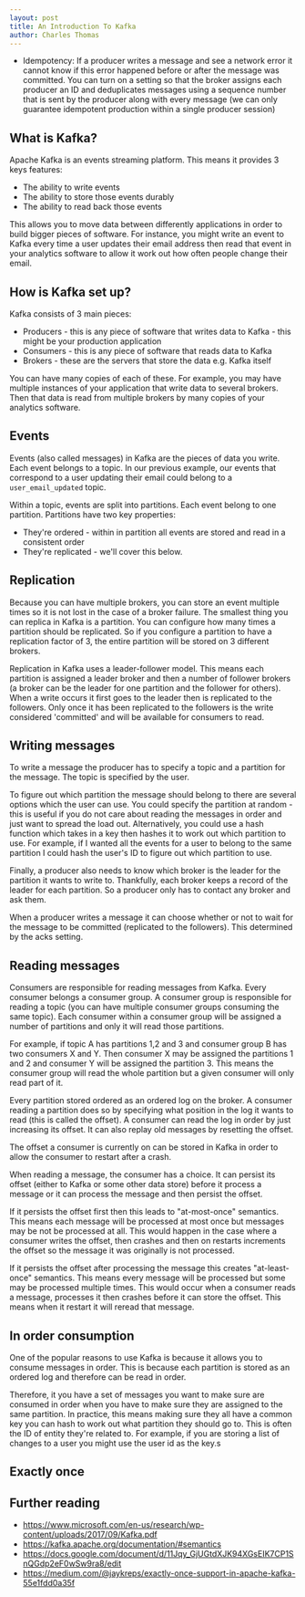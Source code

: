 ```yaml
---
layout: post
title: An Introduction To Kafka
author: Charles Thomas
---
```

* Idempotency: If a producer writes a message and see a network error it cannot know if this error happened before or after the message was committed. You can turn on a setting so that the broker assigns each producer an ID and deduplicates messages using a sequence number that is sent by the producer along with every message (we can only guarantee idempotent production within a single producer session)

## What is Kafka?
Apache Kafka is an events streaming platform. This means it provides 3 keys features: 
* The ability to write events
* The ability to store those events durably 
* The ability to read back those events

This allows you to move data between differently applications in order to build bigger pieces of software. For instance, you might write an event to Kafka every time a user updates their email address then read that event in your analytics software to allow it work out how often people change their email.

## How is Kafka set up?
Kafka consists of 3 main pieces: 
* Producers - this is any piece of software that writes data to Kafka - this might be your production application
* Consumers - this is any piece of software that reads data to Kafka
* Brokers - these are the servers that store the data e.g. Kafka itself

You can have many copies of each of these. For example, you may have multiple instances of your application that write data to several brokers. Then that data is read from multiple brokers by many copies of your analytics software.

## Events
Events (also called messages) in Kafka are the pieces of data you write. Each event belongs to a topic. In our previous example, our events that correspond to a user updating their email could belong to a `user_email_updated` topic.

Within a topic, events are split into partitions. Each event belong to one partition. Partitions have two key properties:
* They're ordered - within in partition all events are stored and read in a consistent order 
* They're replicated - we'll cover this below.

## Replication
Because you can have multiple brokers, you can store an event multiple times so it is not lost in the case of a broker failure. The smallest thing you can replica in Kafka is a partition. You can configure how many times a partition should be replicated. So if you configure a partition to have a replication factor of 3, the entire partition will be stored on 3 different brokers. 

Replication in Kafka uses a leader-follower model. This means each partition is assigned a leader broker and then a number of follower brokers (a broker can be the leader for one partition and the follower for others). When a write occurs it first goes to the leader then is replicated to the followers. Only once it has been replicated to the followers is the write considered 'committed' and will be available for consumers to read.

## Writing messages
To write a message the producer has to specify a topic and a partition for the message. The topic is specified by the user. 

To figure out which partition the message should belong to there are several options which the user can use. You could specify the partition at random - this is useful if you do not care about reading the messages in order and just want to spread the load out. Alternatively, you could use a hash function which takes in a key then hashes it to work out which partition to use. For example, if I wanted all the events for a user to belong to the same partition I could hash the user's ID to figure out which partition to use.

Finally, a producer also needs to know which broker is the leader for the partition it wants to write to. Thankfully, each broker keeps a record of the leader for each partition. So a producer only has to contact any broker and ask them.

When a producer writes a message it can choose whether or not to wait for the message to be committed (replicated to the followers). This determined by the acks setting.

## Reading messages
Consumers are responsible for reading messages from Kafka. Every consumer belongs a consumer group. A consumer group is responsible for reading a topic (you can have multiple consumer groups consuming the same topic). Each consumer within a consumer group will be assigned a number of partitions and only it will read those partitions. 

For example, if topic A has partitions 1,2 and 3 and consumer group B has two consumers X and Y. Then consumer X may be assigned the partitions 1 and 2 and consumer Y will be assigned the partition 3. This means the consumer group will read the whole partition but a given consumer will only read part of it.

Every partition stored ordered as an ordered log on the broker. A consumer reading a partition does so by specifying what position in the log it wants to read (this is called the offset). A consumer can read the log in order by just increasing its offset. It can also replay old messages by resetting the offset.

The offset a consumer is currently on can be stored in Kafka in order to allow the consumer to restart after a crash.

When reading a message, the consumer has a choice. It can persist its offset (either to Kafka or some other data store) before it process a message or it can process the message and then persist the offset. 

If it persists the offset first then this leads to "at-most-once" semantics. This means each message will be processed at most once but messages may be not be processed at all. This would happen in the case where a consumer writes the offset, then crashes and then on restarts increments the offset so the message it was originally is not processed.

If it persists the offset after processing the message this creates "at-least-once" semantics. This means every message will be processed but some may be processed multiple times. This would occur when a consumer reads a message, processes it then crashes before it can store the offset. This means when it restart it will reread that message.

## In order consumption
One of the popular reasons to use Kafka is because it allows you to consume messages in order. This is because each partition is stored as an ordered log and therefore can be read in order. 

Therefore, it you have a set of messages you want to make sure are consumed in order when you have to make sure they are assigned to the same partition. In practice, this means making sure they all have a common key you can hash to work out what partition they should go to. This is often the ID of entity they're related to. For example, if you are storing a list of changes to a user you might use the user id as the key.s

## Exactly once

## Further reading
* https://www.microsoft.com/en-us/research/wp-content/uploads/2017/09/Kafka.pdf
* https://kafka.apache.org/documentation/#semantics
* https://docs.google.com/document/d/11Jqy_GjUGtdXJK94XGsEIK7CP1SnQGdp2eF0wSw9ra8/edit
* https://medium.com/@jaykreps/exactly-once-support-in-apache-kafka-55e1fdd0a35f